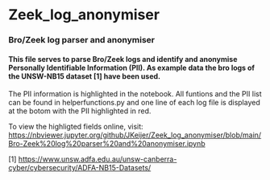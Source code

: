 # Zeek_log_anonymiser

### Bro/Zeek log parser and anonymiser

#### This file serves to parse Bro/Zeek logs and identify and anonymise Personally Identifiable Information (PII). As example data the bro logs of the UNSW-NB15 dataset [1] have been used.

The PII information is highlighted in the notebook. All funtions and the PII list can be found in helperfunctions.py and one line of each log file is displayed at the botom with the PII highlighted in red.

To view the highligted fields online, visit: https://nbviewer.jupyter.org/github/JKeijer/Zeek_log_anonymiser/blob/main/Bro-Zeek%20log%20parser%20and%20anonymiser.ipynb


[1] https://www.unsw.adfa.edu.au/unsw-canberra-cyber/cybersecurity/ADFA-NB15-Datasets/
